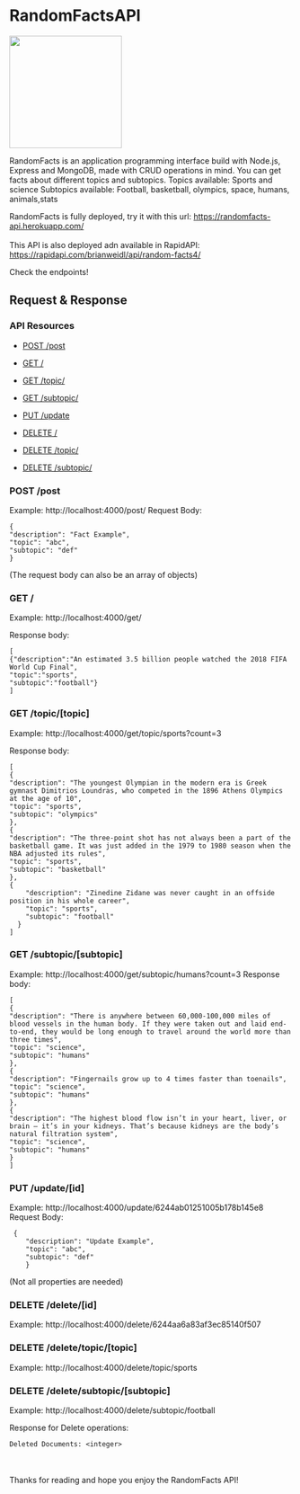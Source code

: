 # RandomFactsAPI
<img width="200px" src="https://cdn-icons-png.flaticon.com/512/246/246569.png"/>

RandomFacts is an application programming interface build with Node.js, Express and MongoDB, made with CRUD operations in mind. You can get facts about different topics and subtopics.
Topics available: Sports and science 
Subtopics available: Football, basketball, olympics, space, humans, animals,stats

RandomFacts is fully deployed, try it with this url: https://randomfacts-api.herokuapp.com/
<br>
<br>
This API is also deployed adn available in RapidAPI: https://rapidapi.com/brianweidl/api/random-facts4/


Check the endpoints!


##  Request & Response 

###  API Resources

- [POST /post ](#post-post)

- [GET / ](#get-)

- [GET /topic/ ](#get-topictopic)

- [GET /subtopic/ ](#get-subtopicsubtopic)

- [PUT /update ](#put-updateid)

- [DELETE / ](#delete-deleteid)

- [DELETE /topic/ ](#delete-deletetopictopic)

- [DELETE /subtopic/ ](#delete-deletesubtopicsubtopic)

###  POST /post

Example: http://localhost:4000/post/
Request Body: 

    {
    "description": "Fact Example",
    "topic": "abc",
    "subtopic": "def"
    }

(The request body can also be an array of objects)



###  GET /

Example: http://localhost:4000/get/

Response body:

    [
    {"description":"An estimated 3.5 billion people watched the 2018 FIFA World Cup Final",
    "topic":"sports",
    "subtopic":"football"}
    ]


###  GET /topic/[topic]

Example: http://localhost:4000/get/topic/sports?count=3

Response body:

    [
    {    
    "description": "The youngest Olympian in the modern era is Greek gymnast Dimitrios Loundras, who competed in the 1896 Athens Olympics at the age of 10",
    "topic": "sports",
    "subtopic": "olympics"    
    },    
    {
    "description": "The three-point shot has not always been a part of the basketball game. It was just added in the 1979 to 1980 season when the NBA adjusted its rules",    
    "topic": "sports",    
    "subtopic": "basketball"    
    },    
    {
		"description": "Zinedine Zidane was never caught in an offside position in his whole career",
		"topic": "sports",
		"subtopic": "football"
	  }  
    ]

###  GET /subtopic/[subtopic]

Example: http://localhost:4000/get/subtopic/humans?count=3
Response body:

    [
    {
    "description": "There is anywhere between 60,000-100,000 miles of blood vessels in the human body. If they were taken out and laid end-to-end, they would be long enough to travel around the world more than three times",
    "topic": "science",
    "subtopic": "humans"
    },
    {
    "description": "Fingernails grow up to 4 times faster than toenails",
    "topic": "science",
    "subtopic": "humans"
    },
    {
    "description": "The highest blood flow isn’t in your heart, liver, or brain — it’s in your kidneys. That’s because kidneys are the body’s natural filtration system",
    "topic": "science",
    "subtopic": "humans"
    }
    ]


###  PUT /update/[id]

Example: http://localhost:4000/update/6244ab01251005b178b145e8
Request Body:

     {
        "description": "Update Example",
        "topic": "abc",
        "subtopic": "def"
        }
(Not all properties are needed)

###  DELETE /delete/[id]

Example: http://localhost:4000/delete/6244aa6a83af3ec85140f507

###  DELETE /delete/topic/[topic]

Example: http://localhost:4000/delete/topic/sports

###  DELETE /delete/subtopic/[subtopic]

Example: http://localhost:4000/delete/subtopic/football


Response for Delete operations:

    Deleted Documents: <integer>

<br>
<br>
Thanks for reading and hope you enjoy the RandomFacts API!
